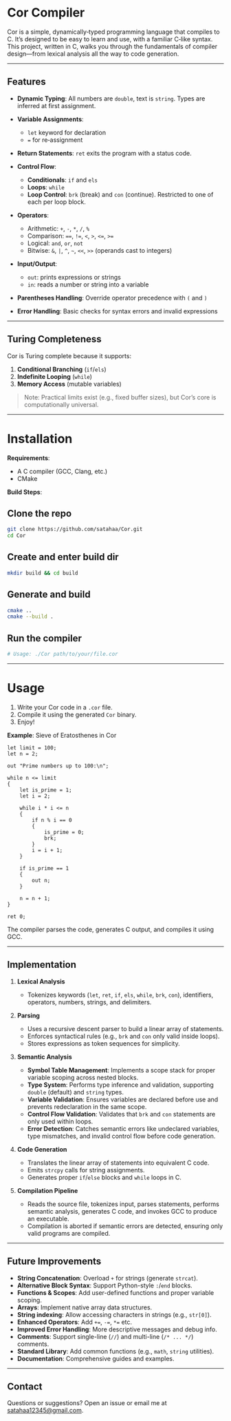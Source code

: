 # Cor Compiler

Cor is a simple, dynamically‑typed programming language that compiles to C. It’s designed to be easy to learn and use, with a familiar C‑like syntax. This project, written in C, walks you through the fundamentals of compiler design—from lexical analysis all the way to code generation.

---

## Features

* **Dynamic Typing**: All numbers are `double`, text is `string`. Types are inferred at first assignment.
* **Variable Assignments**:

   * `let` keyword for declaration
   * `=` for re‑assignment
* **Return Statements**: `ret` exits the program with a status code.
* **Control Flow**:

   * **Conditionals**: `if` and `els`
   * **Loops**: `while`
   * **Loop Control**: `brk` (break) and `con` (continue). Restricted to one of each per loop block.
* **Operators**:

   * Arithmetic: `+`, `-`, `*`, `/`, `%`
   * Comparison: `==`, `!=`, `<`, `>`, `<=`, `>=`
   * Logical: `and`, `or`, `not`
   * Bitwise: `&`, `|`, `^`, `~`, `<<`, `>>` (operands cast to integers)
* **Input/Output**:

   * `out`: prints expressions or strings
   * `in`: reads a number or string into a variable
* **Parentheses Handling**: Override operator precedence with `(` and `)`
* **Error Handling**: Basic checks for syntax errors and invalid expressions

---

## Turing Completeness

Cor is Turing complete because it supports:

1. **Conditional Branching** (`if`/`els`)
2. **Indefinite Looping** (`while`)
3. **Memory Access** (mutable variables)

> Note: Practical limits exist (e.g., fixed buffer sizes), but Cor’s core is computationally universal.

---

# Installation

**Requirements**:

* A C compiler (GCC, Clang, etc.)
* CMake

**Build Steps**:

## Clone the repo
```bash
git clone https://github.com/satahaa/Cor.git
cd Cor
```
## Create and enter build dir
```bash
mkdir build && cd build
```
## Generate and build
```bash
cmake ..
cmake --build .
```
## Run the compiler
```bash
# Usage: ./Cor path/to/your/file.cor
```

---

# Usage

1. Write your Cor code in a `.cor` file.
2. Compile it using the generated `Cor` binary.
3. Enjoy!

**Example**: Sieve of Eratosthenes in Cor

```cor
let limit = 100;
let n = 2;

out "Prime numbers up to 100:\n";

while n <= limit
{
    let is_prime = 1; 
    let i = 2;

    while i * i <= n
    {
        if n % i == 0
        {
            is_prime = 0;
            brk;
        }
        i = i + 1;
    }

    if is_prime == 1
    {
        out n;
    }

    n = n + 1;
}

ret 0;
```
The compiler parses the code, generates C output, and compiles it using GCC.

---

## Implementation

1. **Lexical Analysis**

   * Tokenizes keywords (`let`, `ret`, `if`, `els`, `while`, `brk`, `con`), identifiers, operators, numbers, strings, and delimiters.
2. **Parsing**

   * Uses a recursive descent parser to build a linear array of statements.
   * Enforces syntactical rules (e.g., `brk` and `con` only valid inside loops).
   * Stores expressions as token sequences for simplicity.
3. **Semantic Analysis**

   * **Symbol Table Management**: Implements a scope stack for proper variable scoping across nested blocks.
   * **Type System**: Performs type inference and validation, supporting `double` (default) and `string` types.
   * **Variable Validation**: Ensures variables are declared before use and prevents redeclaration in the same scope.
   * **Control Flow Validation**: Validates that `brk` and `con` statements are only used within loops.
   * **Error Detection**: Catches semantic errors like undeclared variables, type mismatches, and invalid control flow before code generation.
4. **Code Generation**

   * Translates the linear array of statements into equivalent C code.
   * Emits `strcpy` calls for string assignments.
   * Generates proper `if`/`else` blocks and `while` loops in C.
5. **Compilation Pipeline**

   * Reads the source file, tokenizes input, parses statements, performs semantic analysis, generates C code, and invokes GCC to produce an executable.
   * Compilation is aborted if semantic errors are detected, ensuring only valid programs are compiled.

---

## Future Improvements

* **String Concatenation**: Overload `+` for strings (generate `strcat`).
* **Alternative Block Syntax**: Support Python-style `:`/`end` blocks.
* **Functions & Scopes**: Add user-defined functions and proper variable scoping.
* **Arrays**: Implement native array data structures.
* **String indexing**: Allow accessing characters in strings (e.g., `str[0]`).
* **Enhanced Operators**: Add `+=`, `-=`, `*=` etc.
* **Improved Error Handling**: More descriptive messages and debug info.
* **Comments**: Support single-line (`//`) and multi-line (`/* ... */`) comments.
* **Standard Library**: Add common functions (e.g., `math`, `string` utilities).
* **Documentation**: Comprehensive guides and examples.

---

## Contact

Questions or suggestions? Open an issue or email me at [satahaa12345@gmail.com](mailto:satahaa12345@gmail.com).
